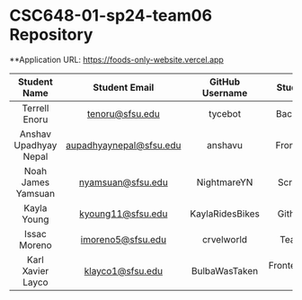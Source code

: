 # CSC648-01-sp24-team06 Repository

\*\*Application URL: https://foods-only-website.vercel.app

|     Student Name      |      Student Email      | GitHub Username |    Student's role    |
| :-------------------: | :---------------------: | :-------------: | :------------------: |
|     Terrell Enoru     |     tenoru@sfsu.edu     |     tycebot     |    Back End Lead     |
| Anshav Upadhyay Nepal | aupadhyaynepal@sfsu.edu |     anshavu     |    Front End Lead    |
|  Noah James Yamsuan   |    nyamsuan@sfsu.edu    |   NightmareYN   |     Scrum Master     |
|      Kayla Young      |    kyoung11@sfsu.edu    | KaylaRidesBikes |    Github Master     |
|     Issac Moreno      |    imoreno5@sfsu.edu    |   crvelworld    |     Team Leader      |
|   Karl Xavier Layco   |    klayco1@sfsu.edu     |  BulbaWasTaken  | Frontend/Backend Dev |

